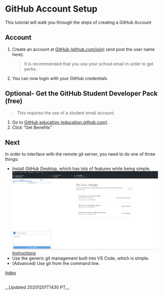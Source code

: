 # GitHub Account Setup

This tutorial will walk you through the steps of creating a GitHub Account

## Account

1. Create an account at [GitHub (github.com/join)](https://github.com/join) (and post the user name here).
   > It is recommended that you use your school email in order to get perks.
2. You can now login with your GitHub credentials

## Optional- Get the GitHub Student Developer Pack (free)

> This requires the use of a student email account.

1. Go to [GitHub education (education.github.com)](https://education.github.com).
2. Click "Get Benefits"

## Next

In order to interface with the remote git server, you need to do one of three things:

- Install GitHub Desktop, which has lots of features while being simple.
   ![GitHub Desktop Screenshot](GitHub_Desktop_Screenshot.JPG)
   [Instructions](setupGitHubDesktop)
- Use the generic git management built into VS Code, which is simple.
- (Advanced) Use git from the command line.
  
[Index](https://frc6506.github.io/docs/index)

<br>
__Updated 20201201T1430 PT__
